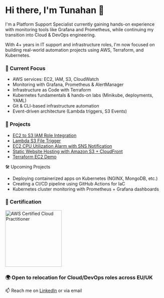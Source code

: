 # Hi there, I'm Tunahan 👋

I'm a Platform Support Specialist currently gaining hands-on experience with monitoring tools like Grafana and Prometheus, while continuing my transition into Cloud & DevOps engineering.

With 4+ years in IT support and infrastructure roles, I'm now focused on building real-world automation projects using AWS, Terraform, and Kubernetes.

### 🧠 Current Focus
- AWS services: EC2, IAM, S3, CloudWatch
- Monitoring with Grafana, Prometheus & AlertManager
- Infrastructure as Code with Terraform
- Kubernetes fundamentals & hands-on labs (Minikube, deployments, YAML)
- Git & CLI-based infrastructure automation
- Event-driven architecture (Lambda triggers, S3 Events)

### 📂 Projects
- [EC2 to S3 IAM Role Integration](https://github.com/tnhkoc/EC2-to-S3-IAM-Role-Integration)
- [Lambda S3 File Trigger](https://github.com/tnhkoc/lambda-s3-file-trigger)
- [EC2 CPU Utilization Alarm with SNS Notification](https://github.com/tnhkoc/ec2-health-monitoring)
- [Static Website Hosting with Amazon S3 + CloudFront](https://github.com/tnhkoc/static-website-s3-cloudfront)
- [Terraform EC2 Demo](https://github.com/tnhkoc/terraform-ec2-demo)

🛠️ Upcoming Projects
- Deploying containerized apps on Kubernetes (NGINX, MongoDB, etc.)
- Creating a CI/CD pipeline using GitHub Actions for IaC
- Kubernetes cluster monitoring with Prometheus + Grafana dashboards

<h3>🏅 Certification</h3>
<a href="https://www.credly.com/earner/earned/badge/710309d3-be82-43ef-acf0-1791c633206b" target="_blank">
  <img src="https://images.credly.com/size/680x680/images/00634f82-b07f-4bbd-a6bb-53de397fc3a6/image.png" alt="AWS Certified Cloud Practitioner" width="180"/>
</a>

### 🌍 Open to relocation for Cloud/DevOps roles across EU/UK  
📫 Reach me on [LinkedIn](https://www.linkedin.com/in/tunahan-koc-8b43b765) or via email

